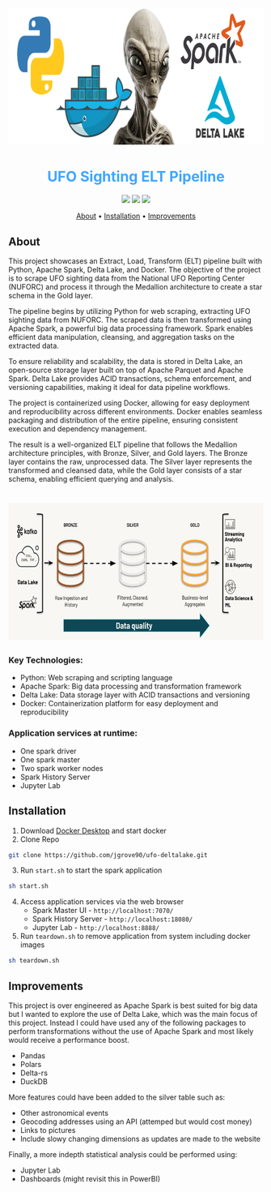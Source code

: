 <h1 align="center"> <img src="img/ufo-deltalake.png" alt="Mr.Grey" width="832" 
     height="270"/></h1>

<h1 align="center" style="color:#40A7FF;font-size:28px"><b>UFO Sighting ELT Pipeline</b></h1>

<p align="center">
<img src="https://img.shields.io/github/issues/jgrove90/ufo-deltalake">  
<img src="https://img.shields.io/github/languages/code-size/jgrove90/ufo-deltalake">
<img src="https://img.shields.io/tokei/lines/github/jgrove90/ufo-deltalake">
</p>

<p align="center">
  <a href="#about">About</a> •
  <a href="#installation">Installation</a> •
  <a href="#improvements">Improvements</a>
</p>

<h2 id="about">About</h2>

<p>This project showcases an Extract, Load, Transform (ELT) pipeline built with Python, Apache Spark, Delta Lake, and Docker. The objective of the project is to scrape UFO sighting data from the National UFO Reporting Center (NUFORC) and process it through the Medallion architecture to create a star schema in the Gold layer.</p>

<p>The pipeline begins by utilizing Python for web scraping, extracting UFO sighting data from NUFORC. The scraped data is then transformed using Apache Spark, a powerful big data processing framework. Spark enables efficient data manipulation, cleansing, and aggregation tasks on the extracted data.</p>

<p>To ensure reliability and scalability, the data is stored in Delta Lake, an open-source storage layer built on top of Apache Parquet and Apache Spark. Delta Lake provides ACID transactions, schema enforcement, and versioning capabilities, making it ideal for data pipeline workflows.</p>

<p>The project is containerized using Docker, allowing for easy deployment and reproducibility across different environments. Docker enables seamless packaging and distribution of the entire pipeline, ensuring consistent execution and dependency management.</p>

<p>The result is a well-organized ELT pipeline that follows the Medallion architecture principles, with Bronze, Silver, and Gold layers. The Bronze layer contains the raw, unprocessed data. The Silver layer represents the transformed and cleansed data, while the Gold layer consists of a star schema, enabling efficient querying and analysis.</p>

<h1 align="center"> <img src="img/medallion.png" alt="Mr.Grey" width="832" 
     height="270"/></h1>

<h3>Key Technologies:</h3>

<ul>
  <li>Python: Web scraping and scripting language</li>
  <li>Apache Spark: Big data processing and transformation framework</li>
  <li>Delta Lake: Data storage layer with ACID transactions and versioning</li>
  <li>Docker: Containerization platform for easy deployment and reproducibility</li>
</ul>

<h3>Application services at runtime:</h3>

<ul>
  <li>One spark driver</li>
  <li>One spark master</li>
  <li>Two spark worker nodes</li>
  <li>Spark History Server</li>
  <li>Jupyter Lab</li>
</ul>

<h2 id="installation">Installation</h2>

1. Download [Docker Desktop](https://www.docker.com/products/docker-desktop/) and start docker
2. Clone Repo 
```bash
git clone https://github.com/jgrove90/ufo-deltalake.git
```
3. Run `start.sh` to start the spark application
```bash
sh start.sh
```
4. Access application services via the web browser
    * Spark Master UI - `http://localhost:7070/`
    * Spark History Server -  `http://localhost:18080/`
    * Jupyter Lab - `http://localhost:8888/`
5. Run `teardown.sh` to remove application from system including docker images
```bash
sh teardown.sh
```
<h2 id="improvements">Improvements</h2>

<p>
This project is over engineered as Apache Spark is best suited for big data but I wanted to explore the use of Delta Lake, which was the main focus of this project. Instead I could have used any of the following packages to perform transformations without the use of Apache Spark and most likely would receive a performance boost.

<ul>
  <li>Pandas</li>
  <li>Polars</li>
  <li>Delta-rs</li>
  <li>DuckDB</li>
</ul>

More features could have been added to the silver table such as:

<ul>
  <li>Other astronomical events</li>
  <li>Geocoding addresses using an API (attemped but would cost money)</li>
  <li>Links to pictures</li>
  <li>Include slowy changing dimensions as updates are made to the website</li>
</ul>

Finally, a more indepth statistical analysis could be performed using: 

<ul>
  <li>Jupyter Lab</li>
  <li>Dashboards (might revisit this in PowerBI)</li>
</ul>
</p>